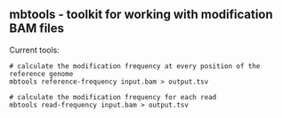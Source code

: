 mbtools - toolkit for working with modification BAM files
---------------------------------------------------------

Current tools:

```
# calculate the modification frequency at every position of the reference genome
mbtools reference-frequency input.bam > output.tsv

# calculate the modification frequency for each read
mbtools read-frequency input.bam > output.tsv
```
